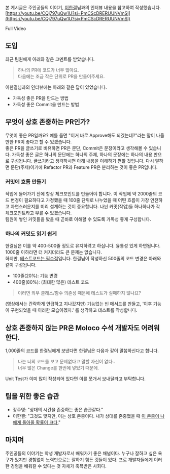 본 게시글은 주인공들의 이야기, [이한결](https://www.linkedin.com/in/hanlee0707/)님과의 인터뷰 내용을 참고하여 작성했습니다.  
[https://youtu.be/CQj797uQw1U?si=PmCScDRERUUNVmSI](https://youtu.be/CQj797uQw1U?si=PmCScDRERUUNVmSI)

Full Video

## 도입

최근 팀원에게 아래와 같은 코멘트를 받았습니다.

> 하나의 PR에 코드가 너무 많아요.  
> 다음에는 조금 작은 단위로 PR을 만들어주세요.

이한결님과의 인터뷰에는 아래와 같은 답이 있었습니다.

* 가독성 좋은 PR을 만드는 방법
* 가독성 좋은 Commit을 만드는 방법

## 무엇이 상호 존중하는 PR인가?

무엇이 좋은 PR일까요? 예를 들면 "이거 바로 Approve해도 되겠는데?"라는 말이 나올만한 PR이 좋다고 할 수 있겠습니다.  
좋은 PR을 글쓰기로 비유하면 PR은 문단, Commit은 문장이라고 생각해볼 수 있습니다. 가독성 좋은 글은 하나의 문단에는 하나의 주제, 하나의 문장에는 하나의 내용 만으로 구성됩니다. 글쓰기라고 생각하시면 아래 내용을 이해하기 편할 것입니다. 다시 말하면 문단(주제)이기에 Refactor PR과 Feature PR은 분리하는 것이 좋은 PR입니다.

### 커밋에 흐름 만들기

작업에 들어가기 전에 항상 체크포인트를 만들어야 합니다. 이 작업에 약 2000줄의 코드 변경이 필요하다고 가정했을 때 100줄 단위로 나누었을 때 어떤 흐름이 가장 안전하고 자연스러운지를 미리 설계하는 것이 중요합니다. 나뉜 커밋(작업)들 하나하나가 각 체크포인트라고 부를 수 있겠습니다.  
팀원이 쌓인 커밋들을 봤을 때 곧바로 이해할 수 있도록 가독성 좋게 구성합니다.

### 하나의 커밋도 읽기 쉽게

한결님은 이를 약 400-500줄 정도로 유지하려고 하십니다. 융통성 있게 하면됩니다. 1000줄 이하라면 더 커지더라도 큰 문제는 없습니다.  
하지만, <u>테스트코드는 필수적</u>입니다. 한결님이 작성하신 500줄의 코드 변경은 아래와 같이 구성됩니다.

* 100줄(20%): 기능 변경
* 400줄(80%): (최대한 많은) 테스트 코드

> 이러면 외부 클래스/함수 의존성 때문에 테스트가 실패하지 않나요?

(영상에서는 간략하게 언급하고 지나갔지만) 기능없는 빈 메서드를 만들고, '이후 기능이 구현되었을 때 이러한 모습이겠지.' 를 생각하고 테스트를 작성합니다.

## 상호 존중하지 않는 PR은 Moloco 수석 개발자도 어려워한다.

1,000줄의 코드를 한결님에게 보낸다면 한결님은 다음과 같이 말씀하신다고 합니다.

> 나는 너의 코드를 보고 문제없다고 말할 자신이 없다..  
> 너무 많은 Change를 한번에 넣었기 때문에.

Unit Test가 이미 많이 작성되어 있다면 이를 쪼개서 보내달라고 부탁합니다.

## 팀을 위한 좋은 습관

* 장주영: "상대의 시간을 존중하는 좋은 습관같다."
* 이한결: "그것도 맞지만, 이는 상호 존중이다. 내가 상대를 존중했을 때 <u>이 존중이 나에게 돌아올 확률이 크다.</u>"

## 마치며

주인공들의 이야기는 학생 개발자로서 배워가기 좋은 채널이다. 누구나 잘하고 싶은 욕구가 있지만 경험없이 노력만으로는 잘하기 힘든 것들이 있다. 프로 개발자들에게 이러한 경험을 배워갈 수 있다는 것 자체가 축복받은 사회다.
